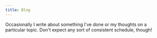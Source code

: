 ```yaml
---
title: Blog
---
```


Occasionally I write about something I've done or my thoughts on a particular topic. Don't expect any sort of consistent schedule, though!
